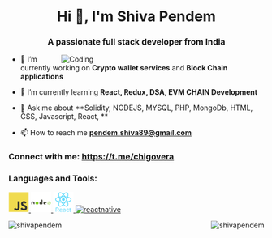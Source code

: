 <h1 align="center">Hi 👋, I'm Shiva Pendem</h1>
<h3 align="center">A passionate full stack developer from India</h3>
<img mg align="right" alt="Coding" width="400" src="https://user-images.githubusercontent.com/17410225/191187999-da1463db-c023-4bfa-bb49-f6a1e8a27033.png"/>

- 🔭 I’m currently working on **Crypto wallet services** and **Block Chain applications**

- 🌱 I’m currently learning **React, Redux, DSA, EVM CHAIN Development**

- 💬 Ask me about **Solidity, NODEJS, MYSQL, PHP, MongoDb, HTML, CSS, Javascript, React, **

- 📫 How to reach me **pendem.shiva89@gmail.com**

<h3 align="left">Connect with me: <a target="_blank" href="https://t.me/chigovera">https://t.me/chigovera</a></h3>
<p align="left">
</p>

<h3 align="left">Languages and Tools:</h3>
<p align="left"> <a href="https://developer.mozilla.org/en-US/docs/Web/JavaScript" target="_blank" rel="noreferrer"> <img src="https://raw.githubusercontent.com/devicons/devicon/master/icons/javascript/javascript-original.svg" alt="javascript" width="40" height="40"/> </a> <a href="https://nodejs.org" target="_blank" rel="noreferrer"> <img src="https://raw.githubusercontent.com/devicons/devicon/master/icons/nodejs/nodejs-original-wordmark.svg" alt="nodejs" width="40" height="40"/> </a> <a href="https://reactjs.org/" target="_blank" rel="noreferrer"> <img src="https://raw.githubusercontent.com/devicons/devicon/master/icons/react/react-original-wordmark.svg" alt="react" width="40" height="40"/> </a> <a href="https://reactnative.dev/" target="_blank" rel="noreferrer"> <img src="https://reactnative.dev/img/header_logo.svg" alt="reactnative" width="40" height="40"/> </a></p>

<p><img align="left" src="https://github-readme-stats.vercel.app/api/top-langs?username=shivapendem&show_icons=true&locale=en&layout=compact" alt="shivapendem" /></p>

<p>&nbsp;<img align="right" src="https://github-readme-stats.vercel.app/api?username=shivapendem&show_icons=true&locale=en" alt="shivapendem" /></p>
